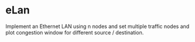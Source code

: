 # eLan
Implement an Ethernet LAN using n nodes and set multiple traffic nodes and plot congestion window for different source / destination.
